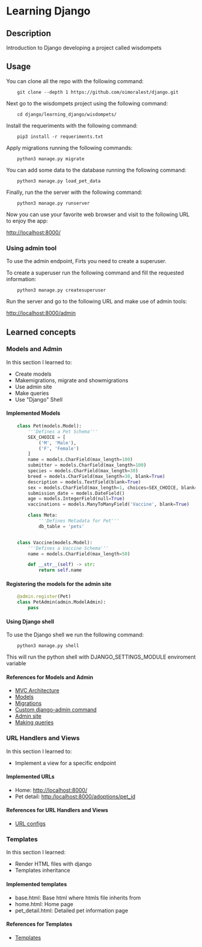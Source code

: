 # Learning Django

## Description

Introduction to Django developing a project called wisdompets

## Usage

You can clone all the repo with the following command:

```Shell
    git clone --depth 1 https://github.com/oimoralest/django.git
```

Next go to the wisdompets project using the following command:

```Shell
    cd django/learning_django/wisdompets/
```

Install the requeriments with the following command:

```Shell
    pip3 install -r requeriments.txt
```

Apply migrations running the following commands:

```Shell
    python3 manage.py migrate
```

You can add some data to the database running the following command:

```Shell
    python3 manage.py load_pet_data
```

Finally, run the the server with the following command:

```Shell
    python3 manage.py runserver
```

Now you can use your favorite web browser and visit to the following URL to enjoy the app:

<http://localhost:8000/>

### Using admin tool

To use the admin endpoint, Firts you need to create a superuser.

To create a superuser run the following command and fill the requested information:

```Shell
    python3 manage.py createsuperuser
```

Run the server and go to the following URL and make use of admin tools:

<http://localhost:8000/admin>

## Learned concepts

### Models and Admin

In this section I learned to:

- Create models
- Makemigrations, migrate and showmigrations
- Use admin site
- Make queries
- Use "Django" Shell

#### Implemented Models

```Python
    class Pet(models.Model):
        '''Defines a Pet Schema'''
        SEX_CHOICE = [
            ('M', 'Male'),
            ('F', 'Female')
        ]
        name = models.CharField(max_length=100)
        submitter = models.CharField(max_length=100)
        species = models.CharField(max_length=30)
        breed = models.CharField(max_length=30, blank=True)
        description = models.TextField(blank=True)
        sex = models.CharField(max_length=1, choices=SEX_CHOICE, blank=True)
        submission_date = models.DateField()
        age = models.IntegerField(null=True)
        vaccinations = models.ManyToManyField('Vaccine', blank=True)

        class Meta:
            '''Defines Metadata for Pet'''
            db_table = 'pets'


    class Vaccine(models.Model):
        '''Defines a Vaccine Schema'''
        name = models.CharField(max_length=50)

        def __str__(self) -> str:
            return self.name
```

#### Registering the models for the admin site

```Python
    @admin.register(Pet)
    class PetAdmin(admin.ModelAdmin):
        pass
```

#### Using Django shell

To use the Django shell we run the following command:

```Shell
    python3 manage.py shell
```

This will run the python shell with DJANGO_SETTINGS_MODULE enviroment variable

#### References for Models and Admin

- [MVC Architecture](https://www.guru99.com/mvc-tutorial.html)
- [Models](https://docs.djangoproject.com/en/3.2/topics/db/models/)
- [Migrations](https://docs.djangoproject.com/en/3.2/topics/migrations/)
- [Custom django-admin command](https://docs.djangoproject.com/en/3.2/howto/custom-management-commands/)
- [Admin site](https://docs.djangoproject.com/en/3.2/ref/contrib/admin/)
- [Making queries](https://docs.djangoproject.com/en/3.2/topics/db/queries/)

### URL Handlers and Views

In this section I learned to:

- Implement a view for a specific endpoint

#### Implemented URLs

- Home: <http://localhost:8000/>
- Pet detail: <http:/localhost:8000/adoptions/pet_id>

#### References for URL Handlers and Views

- [URL configs](https://docs.djangoproject.com/en/3.2/topics/http/urls/)

### Templates

In this section I learned:

- Render HTML files with django
- Templates inheritance

#### Implemented templates

- base.html: Base html where htmls file inherits from
- home.html: Home page
- pet_detail.html: Detailed pet information page

#### References for Templates

- [Templates](https://docs.djangoproject.com/en/3.2/topics/templates/)
